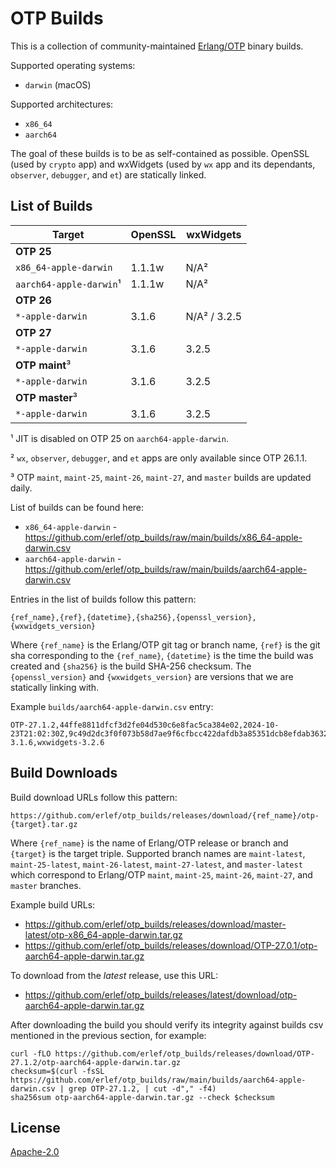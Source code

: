 # OTP Builds

This is a collection of community-maintained
[Erlang/OTP](https://github.com/erlang/otp) binary builds.

Supported operating systems:

* `darwin` (macOS)

Supported architectures:

* `x86_64`
* `aarch64`

The goal of these builds is to be as self-contained as possible. OpenSSL (used by `crypto` app)
and wxWidgets (used by `wx` app and its dependants, `observer`, `debugger`, and `et`) are
statically linked.

## List of Builds

| Target                  | OpenSSL | wxWidgets            |
|-------------------------|---------|----------------------|
| **OTP 25**              |         |                      |
| `x86_64-apple-darwin`   | 1.1.1w  | N/A²                 |
| `aarch64-apple-darwin`¹ | 1.1.1w  | N/A²                 |
| **OTP 26**              |         |                      |
| `*-apple-darwin`        | 3.1.6   | N/A² / 3.2.5         |
| **OTP 27**              |         |                      |
| `*-apple-darwin`        | 3.1.6   | 3.2.5                |
| **OTP maint**³          |         |                      |
| `*-apple-darwin`        | 3.1.6   | 3.2.5                |
| **OTP master**³         |         |                      |
| `*-apple-darwin`        | 3.1.6   | 3.2.5                |

¹ JIT is disabled on OTP 25 on `aarch64-apple-darwin`.

² `wx`, `observer`, `debugger`, and `et` apps are only available since OTP 26.1.1.

³ OTP `maint`, `maint-25`, `maint-26`, `maint-27`, and `master` builds are updated daily.

List of builds can be found here:

* `x86_64-apple-darwin` - <https://github.com/erlef/otp_builds/raw/main/builds/x86_64-apple-darwin.csv>
* `aarch64-apple-darwin` - <https://github.com/erlef/otp_builds/raw/main/builds/aarch64-apple-darwin.csv>

Entries in the list of builds follow this pattern:

    {ref_name},{ref},{datetime},{sha256},{openssl_version},{wxwidgets_version}

Where `{ref_name}` is the Erlang/OTP git tag or branch name, `{ref}` is the git sha corresponding
to the `{ref_name}`, `{datetime}` is the time the build was created and `{sha256}` is the build
SHA-256 checksum. The `{openssl_version}` and `{wxwidgets_version}` are versions that we are
statically linking with.

Example `builds/aarch64-apple-darwin.csv` entry:

    OTP-27.1.2,44ffe8811dfcf3d2fe04d530c6e8fac5ca384e02,2024-10-23T21:02:30Z,9c49d2dc3f0f073b58d7ae9f6cfbcc422dafdb3a85351dcb8efdab3632b4413c,openssl-3.1.6,wxwidgets-3.2.6

## Build Downloads

Build download URLs follow this pattern:

    https://github.com/erlef/otp_builds/releases/download/{ref_name}/otp-{target}.tar.gz

Where `{ref_name}` is the name of Erlang/OTP release or branch and `{target}` is the target
triple. Supported branch names are `maint-latest`, `maint-25-latest`, `maint-26-latest`,
`maint-27-latest`, and `master-latest` which correspond to Erlang/OTP `maint`, `maint-25`,
`maint-26`, `maint-27`, and `master` branches.

Example build URLs:

* <https://github.com/erlef/otp_builds/releases/download/master-latest/otp-x86_64-apple-darwin.tar.gz>
* <https://github.com/erlef/otp_builds/releases/download/OTP-27.0.1/otp-aarch64-apple-darwin.tar.gz>

To download from the _latest_ release, use this URL:

* <https://github.com/erlef/otp_builds/releases/latest/download/otp-aarch64-apple-darwin.tar.gz>

After downloading the build you should verify its integrity against builds csv mentioned in the
previous section, for example:

    curl -fLO https://github.com/erlef/otp_builds/releases/download/OTP-27.1.2/otp-aarch64-apple-darwin.tar.gz
    checksum=$(curl -fsSL https://github.com/erlef/otp_builds/raw/main/builds/aarch64-apple-darwin.csv | grep OTP-27.1.2, | cut -d"," -f4)
    sha256sum otp-aarch64-apple-darwin.tar.gz --check $checksum

## License

[Apache-2.0](./LICENSE.txt)
